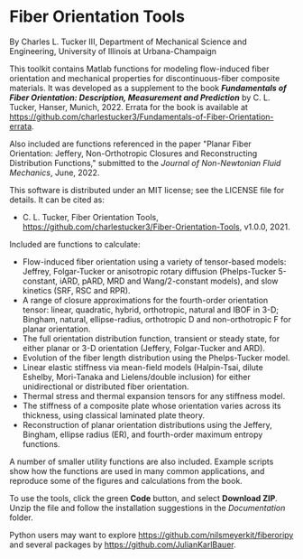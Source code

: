 # Fiber Orientation Tools

By Charles L. Tucker III, Department of Mechanical Science and Engineering, University of Illinois at Urbana-Champaign

This toolkit contains Matlab functions for modeling flow-induced fiber orientation and mechanical properties for discontinuous-fiber composite materials.  It was developed as a supplement to the book **_Fundamentals of Fiber Orientation: Description, Measurement and Prediction_** by C. L. Tucker, Hanser, Munich, 2022.  Errata for the book is available at https://github.com/charlestucker3/Fundamentals-of-Fiber-Orientation-errata.

Also included are functions referenced in the paper "Planar Fiber Orientation: Jeffery, Non-Orthotropic Closures and Reconstructing Distribution Functions," submitted to the _Journal of Non-Newtonian Fluid Mechanics_, June, 2022.  

This software is distributed under an MIT license; see the LICENSE file for details.  It can be cited as:
- C. L. Tucker, Fiber Orientation Tools, https://github.com/charlestucker3/Fiber-Orientation-Tools, v1.0.0, 2021.

Included are functions to calculate:
- Flow-induced fiber orientation using a variety of tensor-based models: Jeffrey, Folgar-Tucker or anisotropic rotary diffusion (Phelps-Tucker 5-constant, iARD, pARD, MRD and Wang/2-constant models), and slow kinetics (SRF, RSC and RPR).
- A range of closure approximations for the fourth-order orientation tensor: linear, quadratic, hybrid, orthotropic, natural and IBOF in 3-D; Bingham, natural, ellipse-radius, orthotropic D and non-orthotropic F for planar orientation.
- The full orientation distribution function, transient or steady state, for either planar or 3-D orientation (Jeffery, Folgar-Tucker and ARD).
- Evolution of the fiber length distribution using the Phelps-Tucker model.
- Linear elastic stiffness via mean-field models (Halpin-Tsai, dilute Eshelby, Mori-Tanaka and Lielens/double inclusion) for either unidirectional or distributed fiber orientation.
- Thermal stress and thermal expansion tensors for any stiffness model.
- The stiffness of a composite plate whose orientation varies across its thickness, using classical laminated plate theory. 
- Reconstruction of planar orientation distributions using the Jeffery, Bingham, ellipse radius (ER), and fourth-order maximum entropy functions.   

A number of smaller utility functions are also included.  Example scripts show how the functions are used in many common applications, and reproduce some of the figures and calculations from the book.   

To use the tools, click the green **Code** button, and select **Download ZIP**.  Unzip the file and follow the installation suggestions in the _Documentation_ folder.  

Python users may want to explore https://github.com/nilsmeyerkit/fiberoripy and several packages by https://github.com/JulianKarlBauer.
